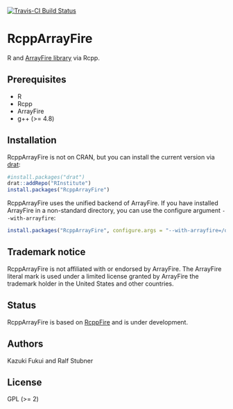 [![Travis-CI Build Status](https://travis-ci.org/RInstitute/rcpparrayfire.svg?branch=master)](https://travis-ci.org/RInstitute/rcpparrayfire)

# RcppArrayFire

R and [ArrayFire library](http://www.arrayfire.com/) via Rcpp.

## Prerequisites

- R
- Rcpp
- ArrayFire
- g++ (>= 4.8)

## Installation

RcppArrayFire is not on CRAN, but you can install the current version
via [drat](https://cran.r-project.org/package=drat):

```R
#install.packages("drat")
drat::addRepo("RInstitute")
install.packages("RcppArrayFire")
```

RcppArrayFire uses the unified backend of ArrayFire. If you have
installed ArrayFire in a non-standard directory, you can use the
configure argument `--with-arrayfire`:

```R
install.packages("RcppArrayFire", configure.args = "--with-arrayfire=/opt/arrayfire-3")
```

## Trademark notice

RcppArrayFire is not affiliated with or endorsed by ArrayFire. The
ArrayFire literal mark is used under a limited license granted by
ArrayFire the trademark holder in the United States and other countries.

## Status
RcppArrayFire is based on [RcppFire](https://github.com/kafku/RcppFire) and is under development.

## Authors

Kazuki Fukui and Ralf Stubner

## License

GPL (>= 2)
